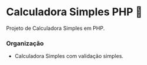 # Calculadora Simples PHP :abacus:

Projeto de Calculadora Simples em PHP.

### Organização 

* Calculadora Simples com validação simples.
